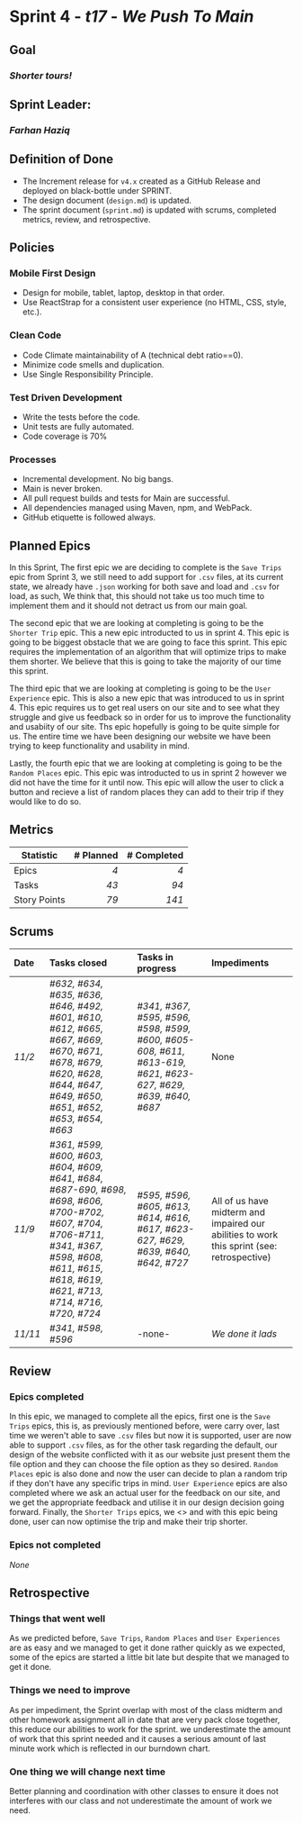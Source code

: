 # Sprint 4 - *t17* - *We Push To Main*

## Goal
### *Shorter tours!*

## Sprint Leader: 
### *Farhan Haziq*

## Definition of Done

* The Increment release for `v4.x` created as a GitHub Release and deployed on black-bottle under SPRINT.
* The design document (`design.md`) is updated.
* The sprint document (`sprint.md`) is updated with scrums, completed metrics, review, and retrospective.

## Policies

### Mobile First Design
* Design for mobile, tablet, laptop, desktop in that order.
* Use ReactStrap for a consistent user experience (no HTML, CSS, style, etc.).

### Clean Code
* Code Climate maintainability of A (technical debt ratio==0).
* Minimize code smells and duplication.
* Use Single Responsibility Principle.

### Test Driven Development
* Write the tests before the code.
* Unit tests are fully automated.
* Code coverage is 70%

### Processes
* Incremental development.  No big bangs.
* Main is never broken. 
* All pull request builds and tests for Main are successful.
* All dependencies managed using Maven, npm, and WebPack.
* GitHub etiquette is followed always.


## Planned Epics

In this Sprint, The first epic we are deciding to complete is the `Save Trips` epic from Sprint 3, we still need to add support for `.csv` files, at its current state, we already have `.json` working for both save and load and `.csv` for load, as such, We think that, this should not take us too much time to implement them and it should not detract us from our main goal.

The second epic that we are looking at completing is going to be the `Shorter Trip` epic. This a new epic introducted to us in sprint 4. This epic is going to be biggest obstacle that we are going to face this sprint. This epic requires the implementation of an algorithm that will optimize trips to make them shorter. We believe that this is going to take the majority of our time this sprint.

The third epic that we are looking at completing is going to be the `User Experience` epic. This is also a new epic that was introduced to us in sprint 4. This epic requires us to get real users on our site and to see what they struggle and give us feedback so in order for us to improve the functionality and usabiity of our site. Ths epic hopefully is going to be quite simple for us. The entire time we have been designing our website we have been trying to keep functionality and usability in mind.

Lastly, the fourth epic that we are looking at completing is going to be the `Random Places` epic. This epic was introducted to us in sprint 2 however we did not have the time for it until now. This epic will allow the user to click a button and recieve a list of random places they can add to their trip if they would like to do so.


## Metrics

| Statistic | # Planned | # Completed |
| --- | ---: | ---: |
| Epics | *4* | *4* |
| Tasks |  *43*  | *94* | 
| Story Points |  *79*  | *141* | 


## Scrums

| Date | Tasks closed  | Tasks in progress | Impediments |
| :--- | :--- | :--- | :--- |
| *11/2* | *#632, #634, #635, #636, #646, #492, #601, #610, #612, #665, #667, #669, #670, #671, #678, #679, #620, #628, #644, #647, #649, #650, #651, #652, #653, #654, #663* | *#341, #367, #595, #596, #598, #599, #600, #605-608, #611, #613-619, #621, #623-627, #629, #639, #640, #687* | None  | 
| *11/9* | *#361, #599, #600, #603, #604, #609, #641, #684, #687-690, #698, #698, #606, #700-#702, #607, #704, #706-#711, #341, #367, #598, #608, #611, #615, #618, #619, #621, #713, #714, #716, #720, #724* | *#595, #596, #605, #613, #614, #616, #617, #623-627, #629, #639, #640, #642, #727* | All of us have midterm and impaired our abilities to work this sprint (see: retrospective)  |
| *11/11* | *#341, #598, #596* | -none- | *We done it lads* |


## Review

### Epics completed  
In this epic, we managed to complete all the epics, first one is the `Save Trips` epics, this is, as previously mentioned before, were carry over, last time we weren't able to save `.csv` files but now it is supported, user are now able to support `.csv` files, as for the other task regarding the default, our design of the website conflicted with it as our website just present them the file option and they can choose the file option as they so desired. `Random Places` epic is also done and now the user can decide to plan a random trip if they don't have any specific trips in mind. `User Experience` epics are also completed where we ask an actual user for the feedback on our site, and we get the appropriate feedback and utilise it in our design decision going forward. Finally, the `Shorter Trips` epics, we <> and with this epic being done, user can now optimise the trip and make their trip shorter.

### Epics not completed 
*None*

## Retrospective

### Things that went well
As we predicted before, `Save Trips`, `Random Places` and `User Experiences` are as easy and we managed to get it done rather quickly as we expected, some of the epics are started a little bit late but despite that we managed to get it done.

### Things we need to improve
As per impediment, the Sprint overlap with most of the class midterm and other homework assignment all in date that are very pack close together, this reduce our abilities to work for the sprint. we underestimate the amount of work that this sprint needed and it causes a serious amount of last minute work which is reflected in our burndown chart.

### One thing we will change next time
Better planning and coordination with other classes to ensure it does not interferes with our class and not underestimate the amount of work we need.
